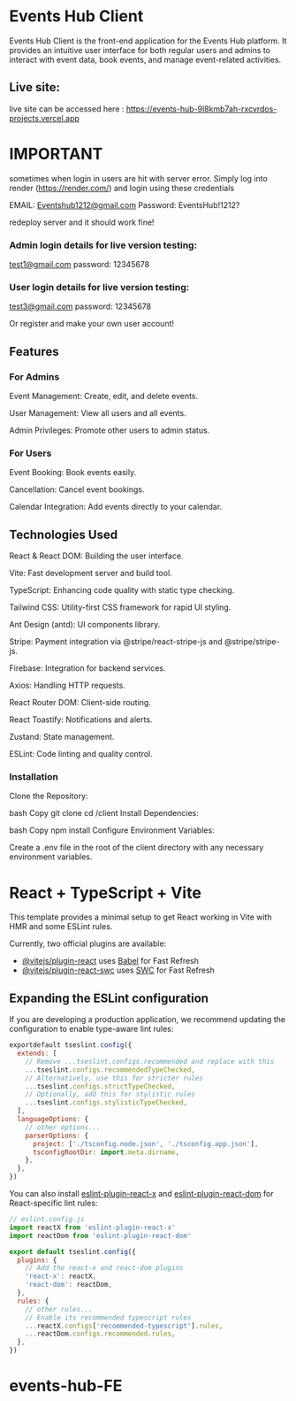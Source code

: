 # Events Hub Client
Events Hub Client is the front-end application for the Events Hub platform. It provides an intuitive user interface for both regular users and admins to interact with event data, book events, and manage event-related activities.

## Live site:

live site can be accessed here : https://events-hub-9l8kmb7ah-rxcvrdos-projects.vercel.app

# IMPORTANT

sometimes when login in users are hit with server error. Simply log into render (https://render.com/) and login using these credentials 

EMAIL: Eventshub1212@gmail.com
Password: EventsHub!1212? 

redeploy server and it should work fine! 

### Admin login details for live version testing:

test1@gmail.com
password: 12345678

### User login details for live version testing: 
test3@gmail.com
password: 12345678

Or register and make your own user account!



## Features
### For Admins
Event Management: Create, edit, and delete events.

User Management: View all users and all events.

Admin Privileges: Promote other users to admin status.

### For Users
Event Booking: Book events easily.

Cancellation: Cancel event bookings.

Calendar Integration: Add events directly to your calendar.

## Technologies Used
React & React DOM: Building the user interface.

Vite: Fast development server and build tool.

TypeScript: Enhancing code quality with static type checking.

Tailwind CSS: Utility-first CSS framework for rapid UI styling.

Ant Design (antd): UI components library.

Stripe: Payment integration via @stripe/react-stripe-js and @stripe/stripe-js.

Firebase: Integration for backend services.

Axios: Handling HTTP requests.

React Router DOM: Client-side routing.

React Toastify: Notifications and alerts.

Zustand: State management.

ESLint: Code linting and quality control.

### Installation
Clone the Repository:

bash
Copy
git clone <repository-url>
cd <repository-directory>/client
Install Dependencies:

bash
Copy
npm install
Configure Environment Variables:

Create a .env file in the root of the client directory with any necessary environment variables.



# React + TypeScript + Vite


This template provides a minimal setup to get React working in Vite with HMR and some ESLint rules.

Currently, two official plugins are available:

- [@vitejs/plugin-react](https://github.com/vitejs/vite-plugin-react/blob/main/packages/plugin-react/README.md) uses [Babel](https://babeljs.io/) for Fast Refresh
- [@vitejs/plugin-react-swc](https://github.com/vitejs/vite-plugin-react-swc) uses [SWC](https://swc.rs/) for Fast Refresh

## Expanding the ESLint configuration

If you are developing a production application, we recommend updating the configuration to enable type-aware lint rules:

```js
exportdefault tseslint.config({
  extends: [
    // Remove ...tseslint.configs.recommended and replace with this
    ...tseslint.configs.recommendedTypeChecked,
    // Alternatively, use this for stricter rules
    ...tseslint.configs.strictTypeChecked,
    // Optionally, add this for stylistic rules
    ...tseslint.configs.stylisticTypeChecked,
  ],
  languageOptions: {
    // other options...
    parserOptions: {
      project: ['./tsconfig.node.json', './tsconfig.app.json'],
      tsconfigRootDir: import.meta.dirname,
    },
  },
})
```

You can also install [eslint-plugin-react-x](https://github.com/Rel1cx/eslint-react/tree/main/packages/plugins/eslint-plugin-react-x) and [eslint-plugin-react-dom](https://github.com/Rel1cx/eslint-react/tree/main/packages/plugins/eslint-plugin-react-dom) for React-specific lint rules:

```js
// eslint.config.js
import reactX from 'eslint-plugin-react-x'
import reactDom from 'eslint-plugin-react-dom'

export default tseslint.config({
  plugins: {
    // Add the react-x and react-dom plugins
    'react-x': reactX,
    'react-dom': reactDom,
  },
  rules: {
    // other rules...
    // Enable its recommended typescript rules
    ...reactX.configs['recommended-typescript'].rules,
    ...reactDom.configs.recommended.rules,
  },
})
```
# events-hub-FE
